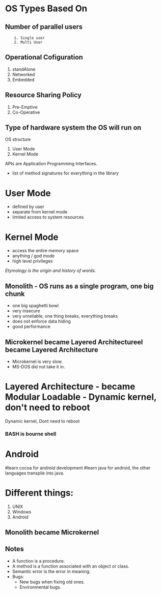 # OS Types Based On

## Number of parallel users 
		1. Single user
		2. Multi User

## Operational Cofiguration
1. standAlone
2. Networked
3. Embedded

## Resource Sharing Policy
1. Pre-Emptive
2. Co-Operative

## Type of hardware system the OS will run on
OS structure

1. User Mode
2. Kernel Mode

APIs are Application Programming Interfaces.

- list of method signatures for everything in the library

# User Mode
- defined by user
- separate from kernel mode
- limited access to system resources 

# Kernel Mode
- access the entire memory space
- anything / god mode
- high level privileges

*Etymology is the origin and history of words.*

## Monolith - OS runs as a single program, one big chunk 

- one big spaghetti bowl 
- very insecure
- very unreliable, one thing breaks, everything breaks
- does not enforce data hiding
- good performance

## Microkernel became Layered Architectureel became Layered Architecture

- Microkernel is very slow.
- MS-DOS did not take it in.

# Layered Architecture - became Modular Loadable - Dynamic kernel, don't need to reboot

Dynamic kernel, Dont need to reboot

### BASH is **bourne shell**


# Android 
#learn cocoa for android development 
#learn java for android, the other languages transpile into java.


# Different things:

1. UNIX
2. Windows
3. Android

## Monolith became Microkernel 



## Notes

- A function is a procedure.
- A method is a function associated with an object or class.
- Semantic error is the error in meaning.
- Bugs: 
    - New bugs when fixing old ones. 
    - Environmental bugs.




